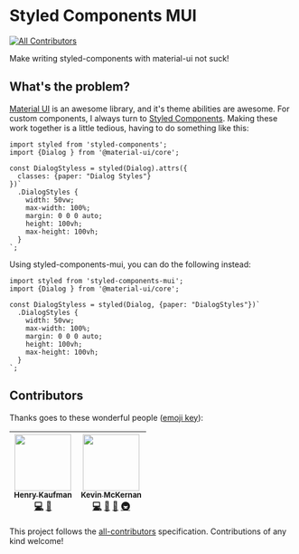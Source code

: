 # Styled Components MUI
[![All Contributors](https://img.shields.io/badge/all_contributors-2-orange.svg?style=flat-square)](#contributors)

Make writing styled-components with material-ui not suck!

## What's the problem?

[Material UI](https://material-ui.com/) is an awesome library, and it's theme abilities are awesome.
For custom components, I always turn to [Styled Components](https://material-ui.com/). Making these work together is a little tedious, having to do something like this:

```
import styled from 'styled-components';
import {Dialog } from '@material-ui/core';

const DialogStyless = styled(Dialog).attrs({
  classes: {paper: "Dialog Styles"}
})`
  .DialogStyles {
    width: 50vw;
    max-width: 100%;
    margin: 0 0 0 auto;
    height: 100vh;
    max-height: 100vh;
  }
`;
```

Using styled-components-mui, you can do the following instead:

```
import styled from 'styled-components-mui';
import {Dialog } from '@material-ui/core';

const DialogStyless = styled(Dialog, {paper: "DialogStyles"})`
  .DialogStyles {
    width: 50vw;
    max-width: 100%;
    margin: 0 0 0 auto;
    height: 100vh;
    max-height: 100vh;
  }
`;
```

## Contributors

Thanks goes to these wonderful people ([emoji key](https://github.com/kentcdodds/all-contributors#emoji-key)):

<!-- ALL-CONTRIBUTORS-LIST:START - Do not remove or modify this section -->
<!-- prettier-ignore -->
| [<img src="https://avatars1.githubusercontent.com/u/4673651?v=4" width="100px;"/><br /><sub><b>Henry Kaufman</b></sub>](http://kaufman.io)<br />[💻](https://github.com/mckernanin/styled-components-mui/commits?author=hcjk "Code") [🤔](#ideas-hcjk "Ideas, Planning, & Feedback") | [<img src="https://avatars1.githubusercontent.com/u/6300047?v=4" width="100px;"/><br /><sub><b>Kevin McKernan</b></sub>](https://mckernan.in)<br />[💻](https://github.com/mckernanin/styled-components-mui/commits?author=mckernanin "Code") [📖](https://github.com/mckernanin/styled-components-mui/commits?author=mckernanin "Documentation") [🤔](#ideas-mckernanin "Ideas, Planning, & Feedback") [🚇](#infra-mckernanin "Infrastructure (Hosting, Build-Tools, etc)") |
| :---: | :---: |
<!-- ALL-CONTRIBUTORS-LIST:END -->

This project follows the [all-contributors](https://github.com/kentcdodds/all-contributors) specification. Contributions of any kind welcome!